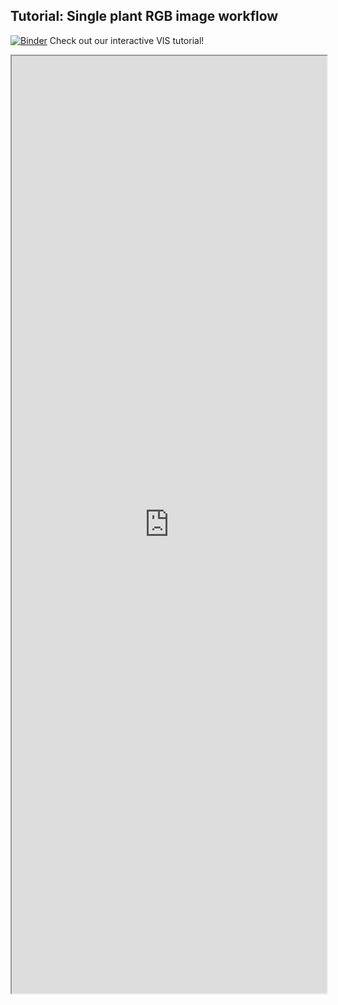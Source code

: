 ## Tutorial: Single plant RGB image workflow

[![Binder](https://mybinder.org/badge_logo.svg)](https://mybinder.org/v2/gh/danforthcenter/plantcv-tutorial-v4-VIS-single-plant/HEAD?labpath=index.ipynb) Check out our interactive VIS tutorial! 

<iframe src="https://nbviewer.jupyter.org/github/danforthcenter/plantcv-tutorial-v4-VIS-single-plant/blob/main/index.ipynb" width="100%" height="1500px"></iframe>
